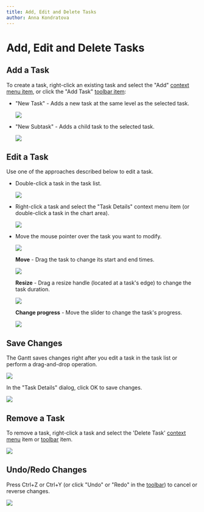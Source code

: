 ```yaml
---
title: Add, Edit and Delete Tasks
author: Anna Kondratova
---
```

# Add, Edit and Delete Tasks

## Add a Task

To create a task, right-click an existing task and select the "Add" [context menu item](~/interface-elements-for-web/articles/gantt/context-menu.md), or click the "Add Task" [toolbar item](~/interface-elements-for-web/articles/gantt/toolbar.md):

- "New Task" - Adds a new task at the same level as the selected task.

    ![](~/interface-elements-for-web/images/Gantt/add-new-task.png)

- "New Subtask" - Adds a child task to the selected task.

    ![](~/interface-elements-for-web/images/Gantt/add-new-subtask.png)

## Edit a Task

Use one of the approaches described below to edit a task.

* Double-click a task in the task list. 

    ![](~/interface-elements-for-web/images/Gantt/inline-editing.png)

* Right-click a task and select the "Task Details" context menu item (or double-click a task in the chart area).

    ![](~/interface-elements-for-web/images/Gantt/popup-edit-form.png)

* Move the mouse pointer over the task you want to modify.

    ![](~/interface-elements-for-web/images/Gantt/drag-and-drop.png)

    **Move** - Drag the task to change its start and end times.

    ![](~/interface-elements-for-web/images/Gantt/moving.png)

    **Resize** - Drag a resize handle (located at a task's edge) to change the task duration.

    ![](~/interface-elements-for-web/images/Gantt/resizing.png)

    **Change progress** - Move the slider to change the task's progress.

    ![](~/interface-elements-for-web/images/Gantt/change-progress.png)

## Save Changes

The Gantt saves changes right after you edit a task in the task list or perform a drag-and-drop operation.

![](~/interface-elements-for-web/images/Gantt/manage-tasks.gif)

In the "Task Details" dialog, click OK to save changes. 

![](~/interface-elements-for-web/images/Gantt/dialog-ok.png)

## Remove a Task

To remove a task, right-click a task and select the 'Delete Task' [context menu](~/interface-elements-for-web/articles/gantt/context-menu.md) item or [toolbar](~/interface-elements-for-web/articles/gantt/toolbar.md) item.

![](~/interface-elements-for-web/images/Gantt/delete-task.png)

## Undo/Redo Changes

Press Ctrl+Z or Ctrl+Y (or click "Undo" or "Redo" in the [toolbar](~/interface-elements-for-web/articles/gantt/toolbar.md)) to cancel or reverse changes.

![](~/interface-elements-for-web/images/Gantt/undo-redo.gif)
